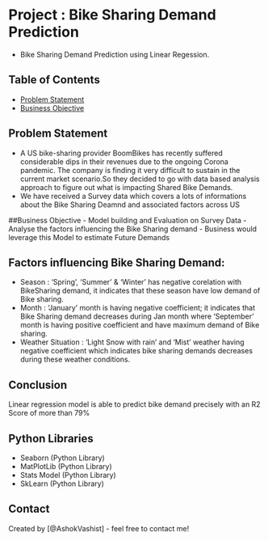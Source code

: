 # Project : Bike Sharing Demand Prediction
- Bike Sharing Demand Prediction using Linear Regession.


## Table of Contents
* [Problem Statement](#Problem-Statement)
* [Business Objective](#Business-Objective)


<!-- You can include any other section that is pertinent to your problem -->

## Problem Statement
- A US bike-sharing provider BoomBikes has recently suffered considerable dips in their revenues due to the ongoing Corona pandemic. The company is finding it very difficult to sustain in the current market scenario.So they decided to go with data based analysis approach to figure out what is impacting Shared Bike Demands.
- We have received a Survey data which covers a lots of informations about the Bike Sharing Deamnd and associated factors across US
 
##Business Objective
    - Model building and Evaluation on Survey Data
    - Analyse the factors influencing the Bike Sharing demand 
    - Business would leverage this Model to estimate Future Demands


<!-- You don't have to answer all the questions - just the ones relevant to your project. -->


## Factors influencing Bike Sharing Demand:
- Season : ‘Spring’, ‘Summer’ & ‘Winter’ has negative corelation  with BikeSharing demand, it indicates that these season have low demand of Bike sharing.
- Month : ‘January’ month is having negative coefficient; it indicates that Bike Sharing demand decreases during Jan month where ‘September’ month is having positive coefficient and have maximum demand of Bike sharing.
- Weather Situation : ‘Light Snow with rain’ and ‘Mist’ weather having negative coefficient which indicates bike sharing demands decreases during these weather conditions.

<!-- You don't have to answer all the questions - just the ones relevant to your project. -->

## Conclusion
Linear regression model is  able to predict bike demand precisely with an R2 Score of more than 79%

## Python Libraries 
- Seaborn (Python Library)
- MatPlotLib (Python Library)
- Stats Model (Python Library)
- SkLearn (Python Library)


<!-- As the libraries versions keep on changing, it is recommended to mention the version of library used in this project -->

## Contact
Created by [@AshokVashist] - feel free to contact me!


<!-- Optional -->
<!-- ## License -->
<!-- This project is open source and available under the [... License](). -->

<!-- You don't have to include all sections - just the one's relevant to your project -->
